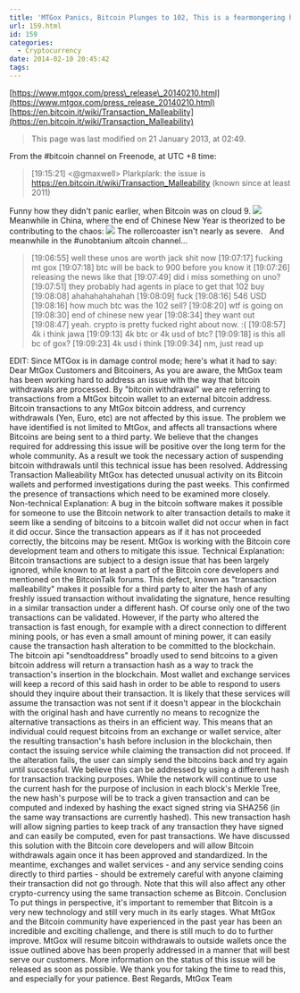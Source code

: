 ```yaml
---
title: 'MTGox Panics, Bitcoin Plunges to 102, This is a fearmongering headline'
url: 159.html
id: 159
categories:
  - Cryptocurrency
date: 2014-02-10 20:45:42
tags:
---
```


[https://www.mtgox.com/press\_release\_20140210.html](https://www.mtgox.com/press_release_20140210.html) [https://en.bitcoin.it/wiki/Transaction_Malleability](https://en.bitcoin.it/wiki/Transaction_Malleability)

> This page was last modified on 21 January 2013, at 02:49.

From the #bitcoin channel on Freenode, at UTC +8 time:

> \[19:15:21\] <@gmaxwell> Plarkplark: the issue is https://en.bitcoin.it/wiki/Transaction_Malleability (known since at least 2011)

Funny how they didn't panic earlier, when Bitcoin was on cloud 9. [![](/wp-content/uploads/2014/02/btce-102-e1392034388900-150x150.jpg)](/wp-content/uploads/2014/02/btce-102-e1392034388900-1024x721.jpg) Meanwhile in China, where the end of Chinese New Year is theorized to be contributing to the chaos: [![](/wp-content/uploads/2014/02/okcoin_ticker-e1392038698106-150x150.jpg)](/wp-content/uploads/2014/02/okcoin_ticker-e1392038698106.jpg) The rollercoaster isn't nearly as severe.   And meanwhile in the #unobtanium altcoin channel...

> \[19:06:55\] <redactedname1> well these unos are worth jack shit now \[19:07:17\] <redactedname1> fucking mt gox \[19:07:18\] <redactedname2> btc will be back to 900 before you know it \[19:07:26\] <redactedname1> releasing the news like that \[19:07:49\] <redactedname3> did i miss something on uno? \[19:07:51\] <redactedname1> they probably had agents in place to get that 102 buy \[19:08:08\] <redactedname4> ahahahahahahah \[19:08:09\] <redactedname4> fuck \[19:08:16\] <redactedname4> 546 USD \[19:08:16\] <redactedname2> how much btc was the 102 sell? \[19:08:20\] <redactedname4> wtf is going on \[19:08:30\] <redactedname1> end of chinese new year \[19:08:34\] <redactedname1> they want out \[19:08:47\] <redactedname5> yeah. crypto is pretty fucked right about now. :( \[19:08:57\] <redactedname6> 4k i think jawa \[19:09:13\] <redactedname2> 4k btc or 4k usd of btc? \[19:09:18\] <redactedname4> is this all bc of gox? \[19:09:23\] <redactedname6> 4k usd i think \[19:09:34\] <redactedname4> nm, just read up

EDIT: Since MTGox is in damage control mode; here's what it had to say: Dear MtGox Customers and Bitcoiners, As you are aware, the MtGox team has been working hard to address an issue with the way that bitcoin withdrawals are processed. By "bitcoin withdrawal" we are referring to transactions from a MtGox bitcoin wallet to an external bitcoin address. Bitcoin transactions to any MtGox bitcoin address, and currency withdrawals (Yen, Euro, etc) are not affected by this issue. The problem we have identified is not limited to MtGox, and affects all transactions where Bitcoins are being sent to a third party. We believe that the changes required for addressing this issue will be positive over the long term for the whole community. As a result we took the necessary action of suspending bitcoin withdrawals until this technical issue has been resolved. Addressing Transaction Malleability MtGox has detected unusual activity on its Bitcoin wallets and performed investigations during the past weeks. This confirmed the presence of transactions which need to be examined more closely. Non-technical Explanation: A bug in the bitcoin software makes it possible for someone to use the Bitcoin network to alter transaction details to make it seem like a sending of bitcoins to a bitcoin wallet did not occur when in fact it did occur. Since the transaction appears as if it has not proceeded correctly, the bitcoins may be resent. MtGox is working with the Bitcoin core development team and others to mitigate this issue. Technical Explanation: Bitcoin transactions are subject to a design issue that has been largely ignored, while known to at least a part of the Bitcoin core developers and mentioned on the BitcoinTalk forums. This defect, known as "transaction malleability" makes it possible for a third party to alter the hash of any freshly issued transaction without invalidating the signature, hence resulting in a similar transaction under a different hash. Of course only one of the two transactions can be validated. However, if the party who altered the transaction is fast enough, for example with a direct connection to different mining pools, or has even a small amount of mining power, it can easily cause the transaction hash alteration to be committed to the blockchain. The bitcoin api "sendtoaddress" broadly used to send bitcoins to a given bitcoin address will return a transaction hash as a way to track the transaction's insertion in the blockchain. Most wallet and exchange services will keep a record of this said hash in order to be able to respond to users should they inquire about their transaction. It is likely that these services will assume the transaction was not sent if it doesn't appear in the blockchain with the original hash and have currently no means to recognize the alternative transactions as theirs in an efficient way. This means that an individual could request bitcoins from an exchange or wallet service, alter the resulting transaction's hash before inclusion in the blockchain, then contact the issuing service while claiming the transaction did not proceed. If the alteration fails, the user can simply send the bitcoins back and try again until successful. We believe this can be addressed by using a different hash for transaction tracking purposes. While the network will continue to use the current hash for the purpose of inclusion in each block's Merkle Tree, the new hash's purpose will be to track a given transaction and can be computed and indexed by hashing the exact signed string via SHA256 (in the same way transactions are currently hashed). This new transaction hash will allow signing parties to keep track of any transaction they have signed and can easily be computed, even for past transactions. We have discussed this solution with the Bitcoin core developers and will allow Bitcoin withdrawals again once it has been approved and standardized. In the meantime, exchanges and wallet services - and any service sending coins directly to third parties - should be extremely careful with anyone claiming their transaction did not go through. Note that this will also affect any other crypto-currency using the same transaction scheme as Bitcoin. Conclusion To put things in perspective, it's important to remember that Bitcoin is a very new technology and still very much in its early stages. What MtGox and the Bitcoin community have experienced in the past year has been an incredible and exciting challenge, and there is still much to do to further improve. MtGox will resume bitcoin withdrawals to outside wallets once the issue outlined above has been properly addressed in a manner that will best serve our customers. More information on the status of this issue will be released as soon as possible. We thank you for taking the time to read this, and especially for your patience. Best Regards, MtGox Team